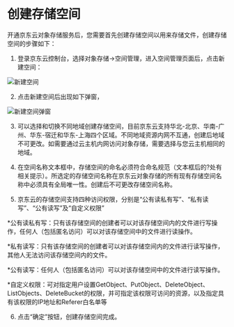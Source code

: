 # 创建存储空间

开通京东云对象存储服务后，您需要首先创建存储空间以用来存储文件，创建存储空间的步骤如下：

1. 登录京东云控制台，选择对象存储->空间管理，进入空间管理页面后，点击新建空间：

![新建空间](https://github.com/jdcloudcom/cn/blob/edit/image/Object-Storage-Service/OSS-027.png)

2. 点击新建空间后出现如下弹窗，

![新建空间弹窗](https://github.com/jdcloudcom/cn/blob/edit/image/Object-Storage-Service/OSS-028.png)

3. 可以选择和切换不同地域创建存储空间，目前京东云支持华北-北京、华南-广州、华东-宿迁和华东-上海四个区域。不同地域资源内网不互通，创建后地域不可更改。如需要通过云主机内网访问对象存储，需要选择与您云主机相同的地域。

4. 在空间名称文本框中，存储空间的命名必须符合命名规范（文本框后的?处有相关提示）。所选定的存储空间名称在京东云对象存储的所有现有存储空间名称中必须具有全局唯一性。创建后不可更改存储空间名称。

5. 京东云的存储空间支持四种访问权限，分别是“公有读私有写”、“私有读写”、“公有读写”及“自定义权限”

*公有读私有写：只有该存储空间的创建者可以对该存储空间内的文件进行写操作，任何人（包括匿名访问）可以对该存储空间中的文件进行读操作。

*私有读写：只有该存储空间的创建者可以对该存储空间内的文件进行读写操作，其他人无法访问该存储空间内的文件。

*公有读写：任何人（包括匿名访问）可以对该存储空间中的文件进行读写操作。

*自定义权限：可对指定用户设置GetObject、PutObject、DeleteObject、ListObjects、DeleteBucket的权限，并可指定该权限可访问的资源，以及指定具有该权限的IP地址和Referer白名单等

6. 点击“确定”按钮，创建存储空间完成。

